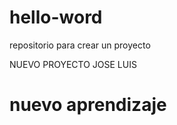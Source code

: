 # hello-word
repositorio para crear un proyecto 
<html>
<body>
  <head> NUEVO PROYECTO JOSE LUIS</head>
  <h1> nuevo aprendizaje</h1>
    
</body>  
</html>


